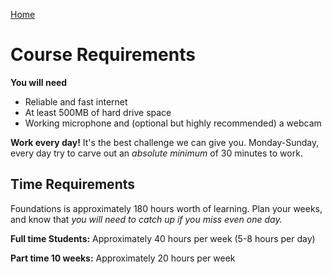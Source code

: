 [Home](README.md)

# Course Requirements

__You will need__
- Reliable and fast internet
- At least 500MB of hard drive space
- Working microphone and (optional but highly recommended) a webcam

__Work every day!__ It's the best challenge we can give you. Monday-Sunday, every day try to carve out an _absolute minimum_ of 30 minutes to work.

## Time Requirements
Foundations is approximately 180 hours worth of learning. Plan your weeks, and know that *you will need to catch up if you miss even one day.*

__Full time Students:__ Approximately 40 hours per week (5-8 hours per day)

__Part time 10 weeks:__ Approximately 20 hours per week
